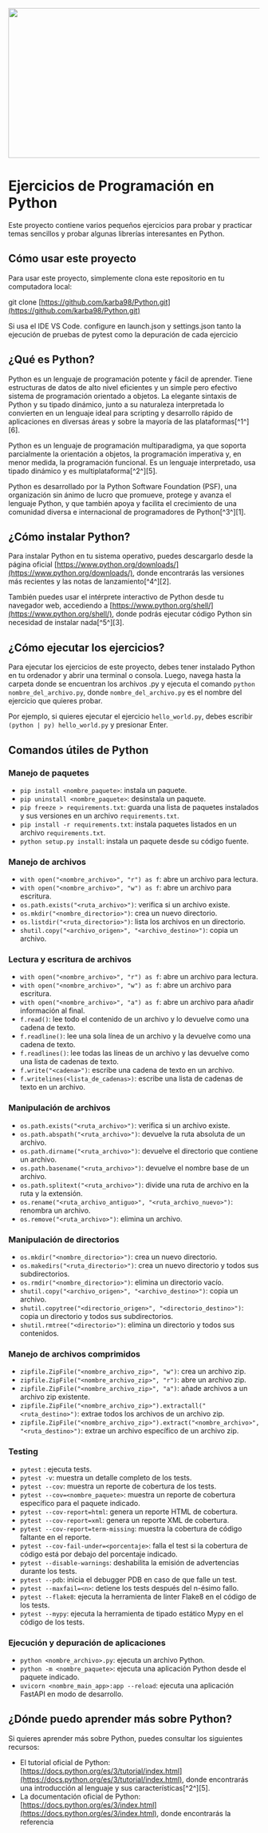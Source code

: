 <p align="center">
  <img width="800" height="300" src="https://www.python.org/static/community_logos/python-logo-master-v3-TM.png">
</p>

# Ejercicios de Programación en Python

Este proyecto contiene varios pequeños ejercicios para probar y practicar temas sencillos y probar algunas librerías interesantes en Python.

## Cómo usar este proyecto

Para usar este proyecto, simplemente clona este repositorio en tu computadora local:

git clone [https://github.com/karba98/Python.git](https://github.com/karba98/Python.git)

Si usa el IDE VS Code. configure en launch.json y settings.json tanto la ejecución de pruebas de pytest como la depuración de cada ejercicio

## ¿Qué es Python?

Python es un lenguaje de programación potente y fácil de aprender. Tiene estructuras de datos de alto nivel eficientes y un simple pero efectivo sistema de programación orientado a objetos. La elegante sintaxis de Python y su tipado dinámico, junto a su naturaleza interpretada lo convierten en un lenguaje ideal para scripting y desarrollo rápido de aplicaciones en diversas áreas y sobre la mayoría de las plataformas[^1^][6].

Python es un lenguaje de programación multiparadigma, ya que soporta parcialmente la orientación a objetos, la programación imperativa y, en menor medida, la programación funcional. Es un lenguaje interpretado, usa tipado dinámico y es multiplataforma[^2^][5].

Python es desarrollado por la Python Software Foundation (PSF), una organización sin ánimo de lucro que promueve, protege y avanza el lenguaje Python, y que también apoya y facilita el crecimiento de una comunidad diversa e internacional de programadores de Python[^3^][1].

## ¿Cómo instalar Python?

Para instalar Python en tu sistema operativo, puedes descargarlo desde la página oficial [https://www.python.org/downloads/](https://www.python.org/downloads/), donde encontrarás las versiones más recientes y las notas de lanzamiento[^4^][2].

También puedes usar el intérprete interactivo de Python desde tu navegador web, accediendo a [https://www.python.org/shell/](https://www.python.org/shell/), donde podrás ejecutar código Python sin necesidad de instalar nada[^5^][3].

## ¿Cómo ejecutar los ejercicios?

Para ejecutar los ejercicios de este proyecto, debes tener instalado Python en tu ordenador y abrir una terminal o consola. Luego, navega hasta la carpeta donde se encuentran los archivos .py y ejecuta el comando `python nombre_del_archivo.py`, donde `nombre_del_archivo.py` es el nombre del ejercicio que quieres probar.

Por ejemplo, si quieres ejecutar el ejercicio `hello_world.py`, debes escribir `(python | py) hello_world.py` y presionar Enter.

## Comandos útiles de Python

### Manejo de paquetes

* `pip install <nombre_paquete>`: instala un paquete.
* `pip uninstall <nombre_paquete>`: desinstala un paquete.
* `pip freeze > requirements.txt`: guarda una lista de paquetes instalados y sus versiones en un archivo `requirements.txt`.
* `pip install -r requirements.txt`: instala paquetes listados en un archivo `requirements.txt`.
* `python setup.py install`: instala un paquete desde su código fuente.

### Manejo de archivos

* `with open("<nombre_archivo>", "r") as f`: abre un archivo para lectura.
* `with open("<nombre_archivo>", "w") as f`: abre un archivo para escritura.
* `os.path.exists("<ruta_archivo>")`: verifica si un archivo existe.
* `os.mkdir("<nombre_directorio>")`: crea un nuevo directorio.
* `os.listdir("<ruta_directorio>")`: lista los archivos en un directorio.
* `shutil.copy("<archivo_origen>", "<archivo_destino>")`: copia un archivo.

### Lectura y escritura de archivos

* `with open("<nombre_archivo>", "r") as f`: abre un archivo para lectura.
* `with open("<nombre_archivo>", "w") as f`: abre un archivo para escritura.
* `with open("<nombre_archivo>", "a") as f`: abre un archivo para añadir información al final.
* `f.read()`: lee todo el contenido de un archivo y lo devuelve como una cadena de texto.
* `f.readline()`: lee una sola línea de un archivo y la devuelve como una cadena de texto.
* `f.readlines()`: lee todas las líneas de un archivo y las devuelve como una lista de cadenas de texto.
* `f.write("<cadena>")`: escribe una cadena de texto en un archivo.
* `f.writelines(<lista_de_cadenas>)`: escribe una lista de cadenas de texto en un archivo.

### Manipulación de archivos

* `os.path.exists("<ruta_archivo>")`: verifica si un archivo existe.
* `os.path.abspath("<ruta_archivo>")`: devuelve la ruta absoluta de un archivo.
* `os.path.dirname("<ruta_archivo>")`: devuelve el directorio que contiene un archivo.
* `os.path.basename("<ruta_archivo>")`: devuelve el nombre base de un archivo.
* `os.path.splitext("<ruta_archivo>")`: divide una ruta de archivo en la ruta y la extensión.
* `os.rename("<ruta_archivo_antiguo>", "<ruta_archivo_nuevo>")`: renombra un archivo.
* `os.remove("<ruta_archivo>")`: elimina un archivo.

### Manipulación de directorios


* `os.mkdir("<nombre_directorio>")`: crea un nuevo directorio.
* `os.makedirs("<ruta_directorio>")`: crea un nuevo directorio y todos sus subdirectorios.
* `os.rmdir("<nombre_directorio>")`: elimina un directorio vacío.
* `shutil.copy("<archivo_origen>", "<archivo_destino>")`: copia un archivo.
* `shutil.copytree("<directorio_origen>", "<directorio_destino>")`: copia un directorio y todos sus subdirectorios.
* `shutil.rmtree("<directorio>")`: elimina un directorio y todos sus contenidos.

### Manejo de archivos comprimidos

* `zipfile.ZipFile("<nombre_archivo_zip>", "w")`: crea un archivo zip.
* `zipfile.ZipFile("<nombre_archivo_zip>", "r")`: abre un archivo zip.
* `zipfile.ZipFile("<nombre_archivo_zip>", "a")`: añade archivos a un archivo zip existente.
* `zipfile.ZipFile("<nombre_archivo_zip>").extractall("<ruta_destino>")`: extrae todos los archivos de un archivo zip.
* `zipfile.ZipFile("<nombre_archivo_zip>").extract("<nombre_archivo>", "<ruta_destino>")`: extrae un archivo específico de un archivo zip.

### Testing

* `pytest` : ejecuta tests.
* `pytest -v`: muestra un detalle completo de los tests.
* `pytest --cov`: muestra un reporte de cobertura de los tests.
* `pytest --cov=<nombre_paquete>`: muestra un reporte de cobertura específico para el paquete indicado.
* `pytest --cov-report=html`: genera un reporte HTML de cobertura.
* `pytest --cov-report=xml`: genera un reporte XML de cobertura.
* `pytest --cov-report=term-missing`: muestra la cobertura de código faltante en el reporte.
* `pytest --cov-fail-under=<porcentaje>`: falla el test si la cobertura de código está por debajo del porcentaje indicado.
* `pytest --disable-warnings`: deshabilita la emisión de advertencias durante los tests.
* `pytest --pdb`: inicia el debugger PDB en caso de que falle un test.
* `pytest --maxfail=<n>`: detiene los tests después del n-ésimo fallo.
* `pytest --flake8`: ejecuta la herramienta de linter Flake8 en el código de los tests.
* `pytest --mypy`: ejecuta la herramienta de tipado estático Mypy en el código de los tests.

### Ejecución y depuración de aplicaciones

* `python <nombre_archivo>.py`: ejecuta un archivo Python.
* `python -m <nombre_paquete>`: ejecuta una aplicación Python desde el paquete indicado.
* `uvicorn <nombre_main_app>:app --reload`: ejecuta una aplicación FastAPI en modo de desarrollo.

## ¿Dónde puedo aprender más sobre Python?

Si quieres aprender más sobre Python, puedes consultar los siguientes recursos:

- El tutorial oficial de Python: [https://docs.python.org/es/3/tutorial/index.html](https://docs.python.org/es/3/tutorial/index.html), donde encontrarás una introducción al lenguaje y sus características[^2^][5].
- La documentación oficial de Python: [https://docs.python.org/es/3/index.html](https://docs.python.org/es/3/index.html), donde encontrarás la referencia